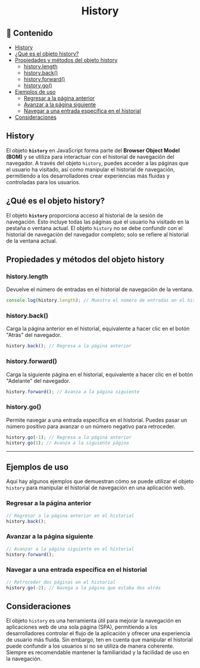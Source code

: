 <h1 align='center'>History</h1>

<h2>📑 Contenido</h2>

- [History](#history)
- [¿Qué es el objeto history?](#qué-es-el-objeto-history)
- [Propiedades y métodos del objeto history](#propiedades-y-métodos-del-objeto-history)
  - [history.length](#historylength)
  - [history.back()](#historyback)
  - [history.forward()](#historyforward)
  - [history.go()](#historygo)
- [Ejemplos de uso](#ejemplos-de-uso)
  - [Regresar a la página anterior](#regresar-a-la-página-anterior)
  - [Avanzar a la página siguiente](#avanzar-a-la-página-siguiente)
  - [Navegar a una entrada específica en el historial](#navegar-a-una-entrada-específica-en-el-historial)
- [Consideraciones](#consideraciones)

## History

El objeto **`history`** en JavaScript forma parte del **Browser Object Model (BOM)** y se utiliza para interactuar con el historial de navegación del navegador. A través del objeto `history`, puedes acceder a las páginas que el usuario ha visitado, así como manipular el historial de navegación, permitiendo a los desarrolladores crear experiencias más fluidas y controladas para los usuarios.

## ¿Qué es el objeto history?

El objeto **`history`** proporciona acceso al historial de la sesión de navegación. Esto incluye todas las páginas que el usuario ha visitado en la pestaña o ventana actual. El objeto `history` no se debe confundir con el historial de navegación del navegador completo; solo se refiere al historial de la ventana actual.

## Propiedades y métodos del objeto history

### history.length

Devuelve el número de entradas en el historial de navegación de la ventana.

```javascript
console.log(history.length); // Muestra el número de entradas en el historial
```

### history.back()

Carga la página anterior en el historial, equivalente a hacer clic en el botón "Atrás" del navegador.

```javascript
history.back(); // Regresa a la página anterior
```

### history.forward()

Carga la siguiente página en el historial, equivalente a hacer clic en el botón "Adelante" del navegador.

```javascript
history.forward(); // Avanza a la página siguiente
```

### history.go()

Permite navegar a una entrada específica en el historial. Puedes pasar un número positivo para avanzar o un número negativo para retroceder.

```javascript
history.go(-1); // Regresa a la página anterior
history.go(1); // Avanza a la siguiente página
```

---

## Ejemplos de uso

Aquí hay algunos ejemplos que demuestran cómo se puede utilizar el objeto `history` para manipular el historial de navegación en una aplicación web.

### Regresar a la página anterior

```javascript
// Regresar a la página anterior en el historial
history.back();
```

### Avanzar a la página siguiente

```javascript
// Avanzar a la página siguiente en el historial
history.forward();
```

### Navegar a una entrada específica en el historial

```javascript
// Retroceder dos páginas en el historial
history.go(-2); // Navega a la página que estaba dos atrás
```

## Consideraciones

El objeto `history` es una herramienta útil para mejorar la navegación en aplicaciones web de una sola página (SPA), permitiendo a los desarrolladores controlar el flujo de la aplicación y ofrecer una experiencia de usuario más fluida.
Sin embargo, ten en cuenta que manipular el historial puede confundir a los usuarios si no se utiliza de manera coherente. Siempre es recomendable mantener la familiaridad y la facilidad de uso en la navegación.
